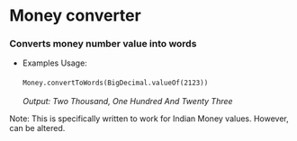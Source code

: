 <h1>Money converter</h1>
<h3>Converts money number value into words</h3>

- Examples Usage:
    <br>
    <br>
    `Money.convertToWords(BigDecimal.valueOf(2123))`
    <br>
    <br>
    *Output: Two Thousand, One Hundred And Twenty Three*
    
<p>Note: This is specifically written to work for Indian Money values. However, can be altered.</p>